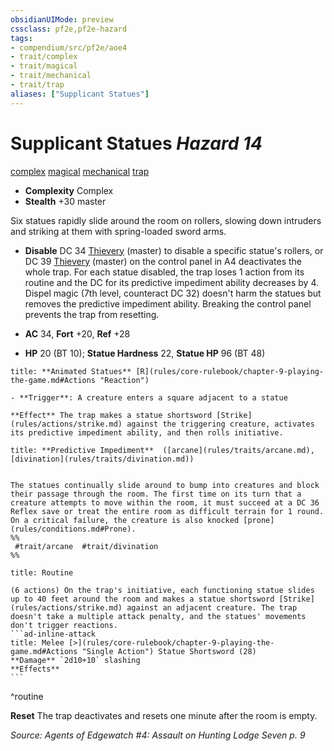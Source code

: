 ```yaml
---
obsidianUIMode: preview
cssclass: pf2e,pf2e-hazard
tags:
- compendium/src/pf2e/aoe4
- trait/complex
- trait/magical
- trait/mechanical
- trait/trap
aliases: ["Supplicant Statues"]
---
```

# Supplicant Statues *Hazard 14*  
[complex](complex.md "Complex Hazard Trait")  [magical](magical.md "Magical Item Trait")  [mechanical](mechanical.md "Mechanical Hazard Trait")  [trap](trap.md "Trap Hazard Trait")  

- **Complexity** Complex
- **Stealth** +30 master  

Six statues rapidly slide around the room on rollers, slowing down intruders and striking at them with spring-loaded sword arms.

- **Disable** DC 34 [Thievery](skills.md#Thievery) (master) to disable a specific statue's rollers, or DC 39 [Thievery](skills.md#Thievery) (master) on the control panel in A4 deactivates the whole trap. For each statue disabled, the trap loses 1 action from its routine and the DC for its predictive impediment ability decreases by 4. Dispel magic (7th level, counteract DC 32) doesn't harm the statues but removes the predictive impediment ability. Breaking the control panel prevents the trap from resetting.  

- **AC** 34, **Fort** +20, **Ref** +28
- **HP** 20 (BT 10); **Statue Hardness** 22, **Statue HP** 96 (BT 48)

```ad-embed-ability
title: **Animated Statues** [R](rules/core-rulebook/chapter-9-playing-the-game.md#Actions "Reaction")

- **Trigger**: A creature enters a square adjacent to a statue

**Effect** The trap makes a statue shortsword [Strike](rules/actions/strike.md) against the triggering creature, activates its predictive impediment ability, and then rolls initiative.
```
```ad-embed-ability
title: **Predictive Impediment**  ([arcane](rules/traits/arcane.md), [divination](rules/traits/divination.md))


The statues continually slide around to bump into creatures and block their passage through the room. The first time on its turn that a creature attempts to move within the room, it must succeed at a DC 36 Reflex save or treat the entire room as difficult terrain for 1 round. On a critical failure, the creature is also knocked [prone](rules/conditions.md#Prone).  
%%
 #trait/arcane  #trait/divination 
%%
```

````ad-pf2-summary
title: Routine

(6 actions) On the trap's initiative, each functioning statue slides up to 40 feet around the room and makes a statue shortsword [Strike](rules/actions/strike.md) against an adjacent creature. The trap doesn't take a multiple attack penalty, and the statues' movements don't trigger reactions.
```ad-inline-attack
title: Melee [>](rules/core-rulebook/chapter-9-playing-the-game.md#Actions "Single Action") Statue Shortsword (28)
**Damage** `2d10+10` slashing 
**Effects**
```
````
^routine

**Reset** The trap deactivates and resets one minute after the room is empty.  

*Source: Agents of Edgewatch #4: Assault on Hunting Lodge Seven p. 9*